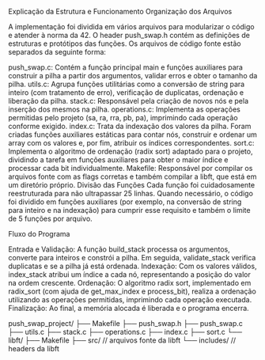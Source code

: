 Explicação da Estrutura e Funcionamento
Organização dos Arquivos

A implementação foi dividida em vários arquivos para modularizar o código e atender à norma da 42. O header push_swap.h contém as definições de estruturas e protótipos das funções. Os arquivos de código fonte estão separados da seguinte forma:

push_swap.c: Contém a função principal main e funções auxiliares para construir a pilha a partir dos argumentos, validar erros e obter o tamanho da pilha.
utils.c: Agrupa funções utilitárias como a conversão de string para inteiro (com tratamento de erro), verificação de duplicatas, ordenação e liberação da pilha.
stack.c: Responsável pela criação de novos nós e pela inserção dos mesmos na pilha.
operations.c: Implementa as operações permitidas pelo projeto (sa, ra, rra, pb, pa), imprimindo cada operação conforme exigido.
index.c: Trata da indexação dos valores da pilha. Foram criadas funções auxiliares estáticas para contar nós, construir e ordenar um array com os valores e, por fim, atribuir os índices correspondentes.
sort.c: Implementa o algoritmo de ordenação (radix sort) adaptado para o projeto, dividindo a tarefa em funções auxiliares para obter o maior índice e processar cada bit individualmente.
Makefile: Responsável por compilar os arquivos fonte com as flags corretas e também compilar a libft, que está em um diretório próprio.
Divisão das Funções
Cada função foi cuidadosamente reestruturada para não ultrapassar 25 linhas. Quando necessário, o código foi dividido em funções auxiliares (por exemplo, na conversão de string para inteiro e na indexação) para cumprir esse requisito e também o limite de 5 funções por arquivo.

Fluxo do Programa

Entrada e Validação: A função build_stack processa os argumentos, converte para inteiros e constrói a pilha. Em seguida, validate_stack verifica duplicatas e se a pilha já está ordenada.
Indexação: Com os valores válidos, index_stack atribui um índice a cada nó, representando a posição do valor na ordem crescente.
Ordenação: O algoritmo radix sort, implementado em radix_sort (com ajuda de get_max_index e process_bit), realiza a ordenação utilizando as operações permitidas, imprimindo cada operação executada.
Finalização: Ao final, a memória alocada é liberada e o programa encerra.

push_swap_project/
├── Makefile
├── push_swap.h
├── push_swap.c
├── utils.c
├── stack.c
├── operations.c
├── index.c
├── sort.c
└── libft/
    ├── Makefile
    ├── src/         // arquivos fonte da libft
    └── includes/    // headers da libft
